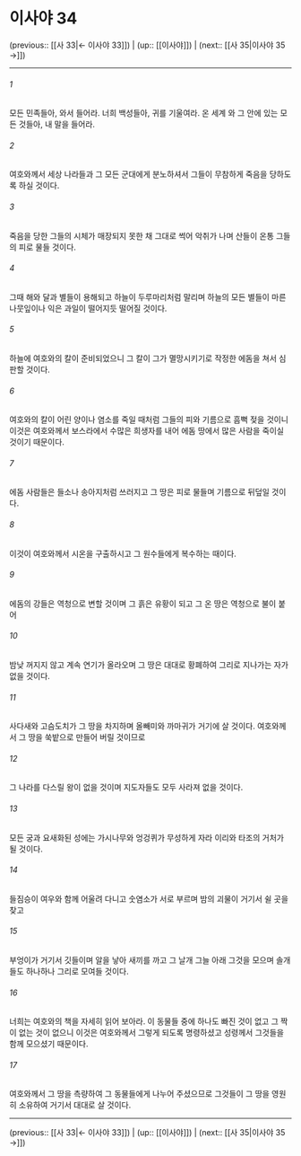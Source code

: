 # 이사야 34

(previous:: [[사 33|← 이사야 33]]) | (up:: [[이사야]]) | (next:: [[사 35|이사야 35 →]])

***




###### 1 

모든 민족들아, 와서 들어라. 너희 백성들아, 귀를 기울여라. 온 세계 와 그 안에 있는 모든 것들아, 내 말을 들어라. 



###### 2 

여호와께서 세상 나라들과 그 모든 군대에게 분노하셔서 그들이 무참하게 죽음을 당하도록 하실 것이다. 



###### 3 

죽음을 당한 그들의 시체가 매장되지 못한 채 그대로 썩어 악취가 나며 산들이 온통 그들의 피로 물들 것이다. 



###### 4 

그때 해와 달과 별들이 용해되고 하늘이 두루마리처럼 말리며 하늘의 모든 별들이 마른 나뭇잎이나 익은 과일이 떨어지듯 떨어질 것이다. 



###### 5 

하늘에 여호와의 칼이 준비되었으니 그 칼이 그가 멸망시키기로 작정한 에돔을 쳐서 심판할 것이다. 



###### 6 

여호와의 칼이 어린 양이나 염소를 죽일 때처럼 그들의 피와 기름으로 흠뻑 젖을 것이니 이것은 여호와께서 보스라에서 수많은 희생자를 내어 에돔 땅에서 많은 사람을 죽이실 것이기 때문이다. 



###### 7 

에돔 사람들은 들소나 송아지처럼 쓰러지고 그 땅은 피로 물들며 기름으로 뒤덮일 것이다. 



###### 8 

이것이 여호와께서 시온을 구출하시고 그 원수들에게 복수하는 때이다. 



###### 9 

에돔의 강들은 역청으로 변할 것이며 그 흙은 유황이 되고 그 온 땅은 역청으로 불이 붙어 



###### 10 

밤낮 꺼지지 않고 계속 연기가 올라오며 그 땅은 대대로 황폐하여 그리로 지나가는 자가 없을 것이다. 



###### 11 

사다새와 고슴도치가 그 땅을 차지하며 올빼미와 까마귀가 거기에 살 것이다. 여호와께서 그 땅을 쑥밭으로 만들어 버릴 것이므로 



###### 12 

그 나라를 다스릴 왕이 없을 것이며 지도자들도 모두 사라져 없을 것이다. 



###### 13 

모든 궁과 요새화된 성에는 가시나무와 엉겅퀴가 무성하게 자라 이리와 타조의 거처가 될 것이다. 



###### 14 

들짐승이 여우와 함께 어울려 다니고 숫염소가 서로 부르며 밤의 괴물이 거기서 쉴 곳을 찾고 



###### 15 

부엉이가 거기서 깃들이며 알을 낳아 새끼를 까고 그 날개 그늘 아래 그것을 모으며 솔개들도 하나하나 그리로 모여들 것이다. 



###### 16 

너희는 여호와의 책을 자세히 읽어 보아라. 이 동물들 중에 하나도 빠진 것이 없고 그 짝이 없는 것이 없으니 이것은 여호와께서 그렇게 되도록 명령하셨고 성령께서 그것들을 함께 모으셨기 때문이다. 



###### 17 

여호와께서 그 땅을 측량하여 그 동물들에게 나누어 주셨으므로 그것들이 그 땅을 영원히 소유하여 거기서 대대로 살 것이다.

***

(previous:: [[사 33|← 이사야 33]]) | (up:: [[이사야]]) | (next:: [[사 35|이사야 35 →]])
